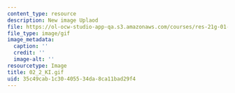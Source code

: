 ```yaml
---
content_type: resource
description: New image Uplaod
file: https://ol-ocw-studio-app-qa.s3.amazonaws.com/courses/res-21g-01-kana-spring-2010/35c49cab1c30405534da8ca11bad29f4_02_2_KI.gif
file_type: image/gif
image_metadata:
  caption: ''
  credit: ''
  image-alt: ''
resourcetype: Image
title: 02_2_KI.gif
uid: 35c49cab-1c30-4055-34da-8ca11bad29f4
---
```

